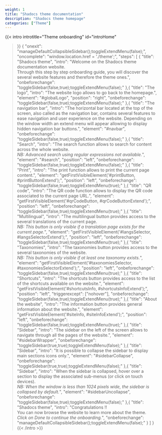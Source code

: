 ```yaml
---
weight: 1
title: "Shadocs theme documentation"
description: "Shadocs theme homepage"
categories: ["Theme"]
---
```


{{< intro
  introtitle="Theme onboarding"
  id="introHome"
>}}
{
  "onexit": "manageDefaultCollapsibleSidebar();toggleExtendMenu(false);",
  "oncomplete": "window.location.href = './theme';",
  "steps": [
    {
      "title": "Shadocs theme",
      "intro": "Welcome on the Shadocs theme documentation website.<br>Through this step by step onboarding guide, you will discover the several website features and therefore the theme ones.",
      "onbeforechange": "toggleSidebar(false,true);toggleExtendMenu(false);"
    },{
      "title": "The logo",
      "intro": "The website logo allows to go back to the homepage.",
      "element": "#globalLogo",
      "position": "right",
      "onbeforechange": "toggleSidebar(false,true);toggleExtendMenu(false);"
    },{
      "title": "The navigation bar",
      "intro": "The horizontal bar located at the top of the screen, also called as the navigation bar, contains several features to ease navigation and user experience on the website. Depending on the window width an extend menu will appear allowing to display hidden navigation bar buttons.",
      "element": "#navbar",
      "onbeforechange": "toggleSidebar(false,true);toggleExtendMenu(false);"
    },{
      "title": "Search",
      "intro": "The search function allows to search for content across the whole website.<br><i>NB: Advanced search using regular expressions not available.</i>",
      "element": "#search",
      "position": "left",
      "onbeforechange": "toggleSidebar(false,true);toggleExtendMenu(false);"
    },{
      "title": "Print",
      "intro": "The print function allows to print the current page content.",
      "element": "getFirstVisibleElement('#printButton, #printButtonExtend');",
      "position": "left",
      "onbeforechange": "toggleSidebar(false,true);toggleExtendMenu(true);"
    },{
      "title": "QR code",
      "intro": "The QR code function allows to display the QR code associated to the current page URL.",
      "element": "getFirstVisibleElement('#qrCodeButton, #qrCodeButtonExtend');",
      "position": "left",
      "onbeforechange": "toggleSidebar(false,true);toggleExtendMenu(true);"
    },{
      "title": "Multilingual",
      "intro": "The multilingual button provides access to the several translations of the current page.<br><i>NB: This button is only visible if a translation page exists for the current page.</i>",
      "element": "getFirstVisibleElement('#langsSelector, #langsSelectorExtend');",
      "position": "left",
      "onbeforechange": "toggleSidebar(false,true);toggleExtendMenu(true);"
    },{
      "title": "Taxonomies",
      "intro": "The taxonomies button provides access to the several taxonomies of the website.<br><i>NB: This button is only visible if at least one taxonomy exists.</i>",
      "element": "getFirstVisibleElement('#taxonomiesSelector, #taxonomiesSelectorExtend');",
      "position": "left",
      "onbeforechange": "toggleSidebar(false,true);toggleExtendMenu(true);"
    },{
      "title": "Shortcuts",
      "intro": "The shortcuts button provides access to the list of the shortcuts available on the website.",
      "element": "getFirstVisibleElement('#shortcutsInfo, #shortcutsInfoExtend');",
      "position": "left",
      "triggerexcept": ["nohover"],
      "onbeforechange": "toggleSidebar(false,true);toggleExtendMenu(true);"
    },{
      "title": "About the website",
      "intro": "The information button provides general information about the website.",
      "element": "getFirstVisibleElement('#siteInfo, #siteInfoExtend');",
      "position": "left",
      "onbeforechange": "toggleSidebar(false,true);toggleExtendMenu(true);"
    },{
      "title": "Sidebar",
      "intro": "The sidebar on the left of the screen allows to navigate through all the pages of the website.",
      "element": "#sidebarWrapper",
      "onbeforechange": "toggleSidebar(true,true);toggleExtendMenu(false);"
    },{
      "title": "Sidebar",
      "intro": "It is possible to collapse the sidebar to display main sections icons only.",
      "element": "#sidebarCollapse",
      "onbeforechange": "toggleSidebar(true,true);toggleExtendMenu(false);"
    },{
      "title": "Sidebar",
      "intro": "When the sidebar is collapsed, hover over a section to display the associated sub-menus (or click on touch devices).<br><i>NB: When the window is less than 1024 pixels wide, the sidebar is collapsed by default.</i>",
      "element": "#sidebarUncollapse",
      "onbeforechange": "toggleSidebar(false,true);toggleExtendMenu(false);"
    },{
      "title": "Shadocs theme",
      "intro": "Congratulations !!<br>You can now browse the website to learn more about the theme.<br><i>Click on Done to continue the onboarding.</i>",
      "onbeforechange": "manageDefaultCollapsibleSidebar();toggleExtendMenu(false);"
    }
  ]
}
{{< /intro >}}
